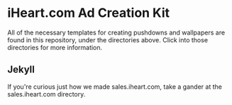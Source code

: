 # iHeart.com Ad Creation Kit

All of the necessary templates for creating pushdowns and wallpapers are found in this repository, under the directories above.  Click into those directories for more information.

## Jekyll

If you're curious just how we made sales.iheart.com, take a gander at the sales.iheart.com directory.